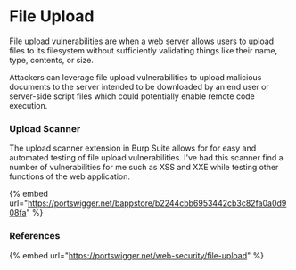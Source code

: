 # File Upload

File upload vulnerabilities are when a web server allows users to upload files to its filesystem without sufficiently validating things like their name, type, contents, or size.&#x20;

Attackers can leverage file upload vulnerabilities to upload malicious documents to the server intended to be downloaded by an end user or server-side script files which could potentially enable remote code execution.

### Upload Scanner

The upload scanner extension in Burp Suite allows for for easy and automated testing of file upload vulnerabilities. I've had this scanner find a number of vulnerabilities for me such as XSS and XXE while testing other functions of the web application.&#x20;

{% embed url="https://portswigger.net/bappstore/b2244cbb6953442cb3c82fa0a0d908fa" %}

### References

{% embed url="https://portswigger.net/web-security/file-upload" %}
